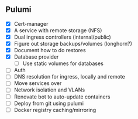 ## Pulumi

- [x] Cert-manager
- [x] A service with remote storage (NFS)
- [x] Dual ingress controllers (internal/public)
- [x] Figure out storage backups/volumes (longhorn?)
- [x] Document how to do restores
- [x] Database provider
  - [ ] Use static volumes for databases
- [ ] Auth
- [ ] DNS resolution for ingress, locally and remote
- [ ] Move services over
- [ ] Network isolation and VLANs
- [ ] Renovate bot to auto-update containers
- [ ] Deploy from git using pulumi
- [ ] Docker registry caching/mirroring
